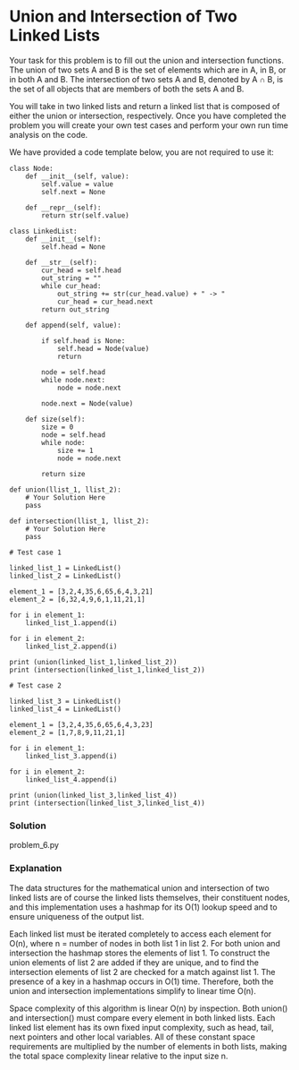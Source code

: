 # Union and Intersection of Two Linked Lists

Your task for this problem is to fill out the union and intersection functions. The union of two sets A and B is the set of elements which are in A, in B, or in both A and B. The intersection of two sets A and B, denoted by A ∩ B, is the set of all objects that are members of both the sets A and B.

You will take in two linked lists and return a linked list that is composed of either the union or intersection, respectively. Once you have completed the problem you will create your own test cases and perform your own run time analysis on the code.

We have provided a code template below, you are not required to use it:

```
class Node:
    def __init__(self, value):
        self.value = value
        self.next = None

    def __repr__(self):
        return str(self.value)

class LinkedList:
    def __init__(self):
        self.head = None

    def __str__(self):
        cur_head = self.head
        out_string = ""
        while cur_head:
            out_string += str(cur_head.value) + " -> "
            cur_head = cur_head.next
        return out_string

    def append(self, value):

        if self.head is None:
            self.head = Node(value)
            return

        node = self.head
        while node.next:
            node = node.next

        node.next = Node(value)

    def size(self):
        size = 0
        node = self.head
        while node:
            size += 1
            node = node.next

        return size

def union(llist_1, llist_2):
    # Your Solution Here
    pass

def intersection(llist_1, llist_2):
    # Your Solution Here
    pass

# Test case 1

linked_list_1 = LinkedList()
linked_list_2 = LinkedList()

element_1 = [3,2,4,35,6,65,6,4,3,21]
element_2 = [6,32,4,9,6,1,11,21,1]

for i in element_1:
    linked_list_1.append(i)

for i in element_2:
    linked_list_2.append(i)

print (union(linked_list_1,linked_list_2))
print (intersection(linked_list_1,linked_list_2))

# Test case 2

linked_list_3 = LinkedList()
linked_list_4 = LinkedList()

element_1 = [3,2,4,35,6,65,6,4,3,23]
element_2 = [1,7,8,9,11,21,1]

for i in element_1:
    linked_list_3.append(i)

for i in element_2:
    linked_list_4.append(i)

print (union(linked_list_3,linked_list_4))
print (intersection(linked_list_3,linked_list_4))
```

### Solution

problem_6.py

### Explanation

The data structures for the mathematical union and intersection of two linked lists are of course the linked lists themselves, their constituent nodes, and this implementation uses a hashmap for its O(1) lookup speed and to ensure uniqueness of the output list.

Each linked list must be iterated completely to access each element for O(n), where n = number of nodes in both list 1 in list 2. For both union and intersection the hashmap stores the elements of list 1. To construct the union elements of list 2 are added if they are unique, and to find the intersection elements of list 2 are checked for a match against list 1. The presence of a key in a hashmap occurs in O(1) time. Therefore, both the union and intersection implementations simplify to linear time O(n).

Space complexity of this algorithm is linear O(n) by inspection. Both union() and intersection() must compare every element in both linked lists. Each linked list element has its own fixed input complexity, such as head, tail, next pointers and other local variables. All of these constant space requirements are multiplied by the number of elements in both lists, making the total space complexity linear relative to the input size n.
